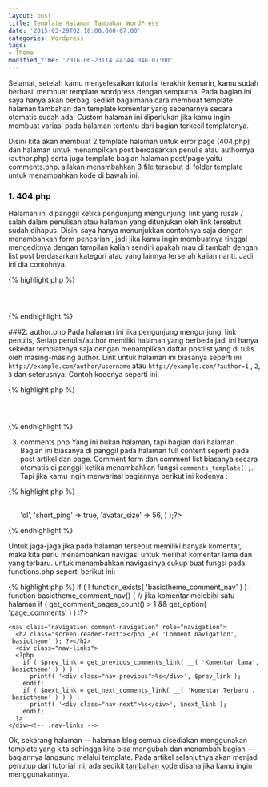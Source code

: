```yaml
---
layout: post
title: Template Halaman Tambahan WordPress
date: '2015-03-29T02:18:00.000-07:00'
categories: Wordpress
tags:
- Theme
modified_time: '2016-06-23T14:44:44.046-07:00'
---
```

Selamat, setelah kamu menyelesaikan tutorial terakhir kemarin, kamu sudah berhasil membuat template wordpress dengan sempurna. Pada bagian ini saya hanya akan berbagi sedikit bagaimana cara membuat template halaman tambahan dan template komentar yang sebenarnya secara otomatis sudah ada. Custom halaman ini diperlukan jika kamu ingin membuat variasi pada halaman tertentu dari bagian terkecil templatenya.

Disini kita akan membuat 2 template halaman untuk error page (404.php) dan halaman untuk menampilkan post berdasarkan penulis atau authornya (author.php) serta juga template bagian halaman post/page yaitu comments.php. silakan menambahkan 3 file tersebut di folder template untuk menambahkan kode di bawah ini.

### 1. 404.php
Halaman ini dipanggil ketika pengunjung mengunjungi link yang rusak / salah dalam penulisan atau halaman yang ditunjukan oleh link tersebut sudah dihapus. Disini saya hanya menunjukkan contohnya saja dengan menambahkan form pencarian , jadi jika kamu ingin membuatnya tinggal mengeditnya dengan tampilan kalian sendiri apakah mau di tambah dengan list post berdasarkan kategori atau yang lainnya terserah kalian nanti. Jadi ini dia contohnya.

{% highlight php %}
<?php get_header(); ?>
<div id="primary" class="content-area">
  <main id="main" class="site-main" role="main">
    <section class="error-404 not-found">
      <header class="page-header">
        <h1 class="page-title"><?php _e( 'Oops! Halaman yang kamu maksud tidak ada.', 'basictheme' ); ?></h1>
      </header><!-- .page-header -->
      <div class="page-content">
        <p><?php _e( 'Sepertinya tidak ada halaman yang cocok dengan yang kamu maksudkan. Munkin bisa ditemukan menggunakan pencarian.', 'basictheme' ); ?></p>
        <?php get_search_form(); ?>
      </div><!-- .page-content -->
    </section><!-- .error-404 -->
  </main><!-- .site-main -->
</div><!-- .content-area -->
<?php get-sidebar();?>
<?php get_footer(); ?>
{% endhighlight %}

###2. author.php
Pada halaman ini jika pengunjung mengunjungi link penulis, Setiap penulis/author memiliki halaman yang berbeda jadi ini hanya sekedar templatenya saja dengan menampilkan daftar postlist yang di tulis oleh masing-masing author. Link untuk halaman ini biasanya seperti ini `http://example.com/author/username` atau `http://example.com/?author=1` , `2`, `3` dan seterusnya. Contoh kodenya seperti ini:

{% highlight php %}
<?php get_header(); ?>
<section id="primary" class="content-area">
  <div id="content" class="site-content" role="main">
  <?php if ( have_posts() ) : ?>
    <header class="archive-header">
      <h1 class="archive-title">
      <?php
        the_post();
          printf( __( 'Semua artikel oleh %s'), get_the_author() );
      ?>
      </h1>
      <?php if ( get_the_author_meta( 'description' ) ) : ?>
        <div class="author-description"><?php the_author_meta( 'description' ); ?></div>
      <?php endif; ?>
    </header><!-- .archive-header -->
    <?php
      rewind_posts();
        // Start the Loop.
        while ( have_posts() ) : the_post();
          get_template_part('content');
    ?>
  <?php endwhile;
  // Previous/next page navigation.
  ?>
  <div class="navigation">
    <div class="alignleft"><?php posts_nav_link(); ?></div>
    <div class="clear"><!-- --></div>
  </div><!-- .navigation -->
  <?php
    else :
      // jika belum punya konten yang di publish
      printf( __( 'Belum ada artikel%s', 'basictheme'));
    endif;
  ?>
</div><!-- #content -->
</section><!-- #primary -->
<?php get-sidebar();?>
<?phpget_footer();?>
{% endhighlight %}

3. comments.php
Yang ini bukan halaman, tapi bagian dari halaman. Bagian ini biasanya di panggil pada halaman full content seperti pada post artikel dan page. Comment form dan comment list biasanya secara otomatis di panggil ketika menambahkan fungsi `comments_template();`. Tapi jika kamu ingin menvariasi bagiannya berikut ini kodenya :

{% highlight php %}
<?php
  if ( post_password_required() ) {
    return; }?>
  <div id="comments" class="comments-area">
  <?php if ( have_comments() ) : ?>
    <h2 class="comments-title">
    <?php
      printf( _nx( 'Satu Komentar pada &ldquo;%2$s&rdquo;', '%1$s komentar pada &ldquo;%2$s&rdquo;', get_comments_number(), 'comments title', 'basictheme' ),
      number_format_i18n( get_comments_number() ), get_the_title() );
    ?>
    </h2>
    <?php basictheme_comment_nav(); ?>
    <ol class="comment-list">
    <?php
      wp_list_comments( array(
        'style' => 'ol',
        'short_ping' => true,
        'avatar_size' => 56,
      ) );?>
    </ol><!-- .comment-list -->
    <?php basictheme_comment_nav(); ?>
    <?php endif; // have_comments() ?>
    <?php
      if ( ! comments_open() && get_comments_number() && post_type_supports( get_post_type(), 'comments' ) ) :
    ?>
    <p class="no-comments"><?php _e( 'Komentar Ditutup.', 'basictheme' ); ?></p>
  <?php endif; ?>
  <?php comment_form(); ?>
</div><!-- .comments-area -->
{% endhighlight %}

Untuk jaga-jaga jika pada halaman tersebut memiliki banyak komentar, maka kita perlu menambahkan navigasi untuk meilihat komentar lama dan yang terbaru. untuk menambahkan navigasinya cukup buat fungsi pada functions.php seperti berikut ini:

{% highlight php %}
if ( ! function_exists( 'basictheme_comment_nav' ) ) :
  function basictheme_comment_nav() {
    // jika komentar melebihi satu halaman
    if ( get_comment_pages_count() > 1 && get_option( 'page_comments' ) ) :?>

    <nav class="navigation comment-navigation" role="navigation">
      <h2 class="screen-reader-text"><?php _e( 'Comment navigation', 'basictheme' ); ?></h2>
      <div class="nav-links">
      <?php
        if ( $prev_link = get_previous_comments_link( __( 'Komentar lama', 'basictheme' ) ) ) :
          printf( '<div class="nav-previous">%s</div>', $prev_link );
        endif;
        if ( $next_link = get_next_comments_link( __( 'Komentar Terbaru', 'basictheme' ) ) ) :
          printf( '<div class="nav-next">%s</div>', $next_link );
        endif;
      ?>
    </div><!-- .nav-links -->
  </nav><!-- .comment-navigation -->
<?php
  endif;
  }
  endif;
{% endhighlight %}

Ok, sekarang halaman -- halaman blog semua disediakan menggunakan template yang kita sehingga kita bisa mengubah dan menambah bagian -- bagiannya langsung melalui template. Pada artikel selanjutnya akan menjadi penutup dari tutorial ini, ada sedikit [tambahan kode](./melengkapi-wordpress-template.html) disana jika kamu ingin menggunakannya.
